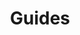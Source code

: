 ---
title: Guides
layout: redirect
destination: /ios/v3/guides/getting-started/
eleventyNavigation:
  title: Guides
  parent: ios-v3
  key: ios-v3-guides
  order: 200
---